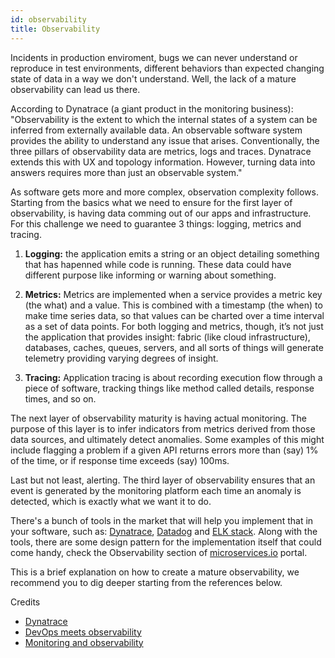 ```yaml
---
id: observability
title: Observability
---
```


Incidents in production enviroment, bugs we can never understand or reproduce in test environments, different behaviors than expected changing state of data in a way we don't understand. Well, the lack of a mature observability can lead us there.

According to Dynatrace (a giant product in the monitoring business): "Observability is the extent to which the internal states of a system can be inferred from externally available data. An observable software system provides the ability to understand any issue that arises. Conventionally, the three pillars of observability data are metrics, logs and traces. Dynatrace extends this with UX and topology information. However, turning data into answers requires more than just an observable system."

As software gets more and more complex, observation complexity follows. Starting from the basics what we need to ensure for the first layer of observability, is having data comming out of our apps and infrastructure. For this challenge we need to guarantee 3 things: logging, metrics and tracing.

1. **Logging:** the application emits a string or an object detailing something that has hapenned while code is running. These data could have different purpose like informing or warning about something.

2. **Metrics:** Metrics are implemented when a service provides a metric key (the what) and a value. This is combined with a timestamp (the when) to make time series data, so that values can be charted over a time interval as a set of data points. For both logging and metrics, though, it’s not just the application that provides insight: fabric (like cloud infrastructure), databases, caches, queues, servers, and all sorts of things will generate telemetry providing varying degrees of insight.

3. **Tracing:** Application tracing is about recording execution flow through a piece of software, tracking things like method called details, response times, and so on. 

The next layer of observability maturity is having actual monitoring. The purpose of this layer is to infer indicators from metrics derived from those data sources, and ultimately detect anomalies. Some examples of this might include flagging a problem if a given API returns errors more than (say) 1% of the time, or if response time exceeds (say) 100ms.

Last but not least, alerting. The third layer of observability ensures that an event is generated by the monitoring platform each time an anomaly is detected, which is exactly what we want it to do.

There's a bunch of tools in the market that will help you implement that in your software, such as: [Dynatrace](http://dynatrace.com), [Datadog](https://www.datadoghq.com) and [ELK stack](https://www.elastic.co/pt/what-is/elk-stack). Along with the tools, there are some design pattern for the implementation itself that could come handy, check the Observability section of [microservices.io](https://microservices.io/patterns/index.html) portal.

This is a brief explanation on how to create a mature observability, we recommend you to dig deeper starting from the references below.

Credits
- [Dynatrace](https://www.dynatrace.com)
- [DevOps meets observability](https://faun.pub/devops-meets-observability-78775c021b0e)
- [Monitoring and observability](https://copyconstruct.medium.com/monitoring-and-observability-8417d1952e1c)